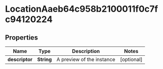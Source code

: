 

# LocationAaeb64c958b2100011f0c7fc94120224


## Properties

| Name | Type | Description | Notes |
|------------ | ------------- | ------------- | -------------|
|**descriptor** | **String** | A preview of the instance |  [optional] |



